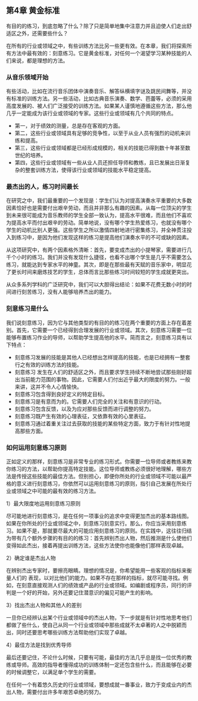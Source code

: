 ## 第4章 黄金标准

有目的的练习，到底忽略了什么？除了只是简单地集中注意力并且迫使人们走出舒适区之外，还需要些什么？

在所有的行业或领域之中，有些训练方法比另一些更有效。在本章，我们将探索所有方法中最有效的：刻意练习。它是黄金标准，对任何一个渴望学习某种技能的人们来说，都是理想的方法。

### 从音乐领域开始

有些活动，比如在流行音乐团体中演奏音乐、解答纵横填字谜及跳民间舞等，并没有标准的训练方法。另一些活动，比如古典音乐演奏、数学、芭蕾等，必须的采用高度发展的、被人们广泛接受的训练方法。如果某人谨慎地遵循这些方法，那么他几乎一定能成为该行业或领域的专家。这些行业或领域有几个共同的特点。

- 第一，对于绩效的测量，总是存在客观的方面。
- 第二，这些行业或领域具有足够的竞争性，以至于从业人员有强烈的动机来训练和提高。
- 第三，这些行业或领域都是已经形成规模的，相关的技能已得到数十年甚至数世纪的培养。
- 第四，这些行业或领域有一些从业人员还担任导师和教练，且已发展出日渐复杂的整套训练方法，使得该行业或领域的技能水平稳定提高。

### 最杰出的人，练习时间最长

在研究之中，我们最重要的一个发现是：学生们认为对提高演奏水平重要的大多数因素恰好也是需要付出艰辛劳动，而且并非那么有趣的因素。从每一位顶尖的学生到未来很可能成为音乐教师的学生全部一致认为，提高水平很难，而且他们不喜欢为提高水平而付出艰辛的劳动。简单地说，没有哪个学生热爱练习，也就没有哪个学生的动机比别人更强。这些学生之所以激情四射地进行密集练习，并全神贯注投入到练习中，是因为他们发现这样的练习是提高他们演奏水平的不可或缺的因素。

从这项研究中，有两个因素格外清晰：首先，要变成杰出的小提琴家，需要进行几千个小时的练习。我们并没有发现什么捷径，也看不出哪个学生是几乎不需要怎么练习，就能达到专家水平的神童。其次，即是在那些最有天赋的音乐家中，明显花了更长时间来磨炼技艺的学生，总体而言比那些练习时间较短的学生成就更突出。

从众多系列学科的广泛研究中，我们可以大胆得出结论：如果不花费无数小时的时间进行刻苦练习，没有人能够培养杰出的能力。

### 刻意练习是什么

我们说刻意练习，因为它与其他类型的有目的的练习在两个重要的方面上存在着差别。首先，它需要一个已经得到合理发展的行业或领域。其次，刻意练习需要一位能够布置练习作业的导师，以帮助学生提高他的水平。简而言之，刻意练习具有以下特点：

- 刻意练习发展的技能是其他人已经想出怎样提高的技能，也是已经拥有一整套行之有效的训练方法的技能。
- 刻意练习 发生在人们的舒适区之外，而且要求学生持续不断地尝试那些刚好超出当前能力范围的事物。因此，它需要人们付出近乎最大的限度的努力。一般来讲，这并不令人心情愉快。
- 刻意练习包含得到良好定义的特定目标。
- 刻意练习是有意而为的。它需要人们完全的关注和有意识的行动。
- 刻意练习包含反馈，以及为应对那些反馈而进行调整的努力。
- 刻意练习既产生有效的心理表征，又依靠有效的心里表征。
- 刻意练习通过着重关注过去获取的技能的某些特定方面，致力于有针对性地提高那些方面。

### 如何运用刻意练习原则

正如定义的那样，刻意练习是非常专业的练习形式。你需要一位导师或者教练来教你练习的方法，以帮助你提高特定技能。这位导师或教练必须很好地理解，哪些方法是传授这些技能的最佳方法。但别担心，即便你所处的行业或领域不可能以最严格的意义进行刻意练习，你依然可以运用刻意练习的原则，指引自己发展在所处行业或领域之中可能的最有效的练习方法。

1）最大限度地运用刻意练习原则

尽可能地进行刻意练习，是在任何一项事业的追求中变得更加杰出的基本路线图。如果在你所处的行业或领域之中，刻意练习刻意实行。那么，你应当采用刻意练习。如果不是，那就要尽最大的可能应用刻意练习的原则。在实践中，这往往归结为带有几个额外步骤的有目的的练习：首先辨别杰出人物，然后推测是什么使他们变得如此杰出，接着再提出训练方法，这些方法使你也能像他们那样表现卓越。

2）确定谁是杰出人物

在辨别杰出专家时，要擦亮眼睛。理想的情况是，你希望能用一些客观的指标来衡量人们的 表现，以对比他们的能力。如果不存在那样的指标，就尽可能寻找。例如，在刻意直接观测人们的绩效或产品的行业或领域。如编剧或程序员，同行的评判是一个好的开始，另外还要记住潜意识的偏见可能产生的影响。

3）找出杰出人物和其他人的差别

一旦你已经辨认出某个行业或领域中的杰出人物，下一步就是有针对性地思考他们都做了些什么，使自己从同一个行业或领域中那些成就不太卓著的人之中脱颖而出，同时还要思考哪些训练方法帮助他们实现了卓越。

4）最佳方法是找到优秀导师

最后还要记住，不论什么时候，只要有可能，最佳的方法几乎总是找一位优秀的教练或导师。高效的指导者懂得成功的训练体制一定还包含些什么，而且能够在必要的时候调整它，以满足单个学生的需要。

在任何一个有着悠久历史的行业或领域，要想成就一番事业，致力于变成业内的杰出人物，需要付出许多年艰苦卓绝的努力。
